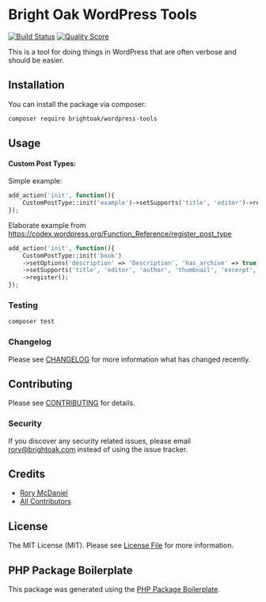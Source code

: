 # Bright Oak WordPress Tools
<!--
[![Latest Version on Packagist](https://img.shields.io/packagist/v/brightoak/ordpress-tools.svg?style=flat-square)](https://packagist.org/packages/brightoak/wordpress-tools)
-->
[![Build Status](https://img.shields.io/travis/brightoak/wordpress-tools/master.svg?style=flat-square)](https://travis-ci.org/brightoak/wordpress-tools)
[![Quality Score](https://img.shields.io/scrutinizer/g/wordpress-tools.svg?style=flat-square)](https://scrutinizer-ci.com/g/brightoak/wordpress-tools)
<!--
[![Total Downloads](https://img.shields.io/packagist/dt/brightoak/wordpress-tools.svg?style=flat-square)](https://packagist.org/packages/brightoak/wordpress-tools)
-->

This is a tool for doing things in WordPress that are often verbose and should be easier.

## Installation

You can install the package via composer:

```bash
composer require brightoak/wordpress-tools
```

## Usage
#### Custom Post Types:
Simple example:
``` php
add_action('init', function(){
    CustomPostType::init('example')->setSupports('title', 'editor')->register();
});
```

Elaborate example from https://codex.wordpress.org/Function_Reference/register_post_type
``` php
add_action('init', function(){
    CustomPostType::init('book')
    ->setOptions('description' => 'Description', 'has_archive' => true])
    ->setSupports('title', 'editor', 'author', 'thumbnail', 'excerpt', 'comments')
    ->register();
});
```
### Testing

``` bash
composer test
```

### Changelog

Please see [CHANGELOG](CHANGELOG.md) for more information what has changed recently.

## Contributing

Please see [CONTRIBUTING](CONTRIBUTING.md) for details.

### Security

If you discover any security related issues, please email rory@brightoak.com instead of using the issue tracker.

## Credits

- [Rory McDaniel](https://github.com/rorymcdaniel)
- [All Contributors](../../contributors)

## License

The MIT License (MIT). Please see [License File](LICENSE.md) for more information.

## PHP Package Boilerplate

This package was generated using the [PHP Package Boilerplate](https://laravelpackageboilerplate.com).
